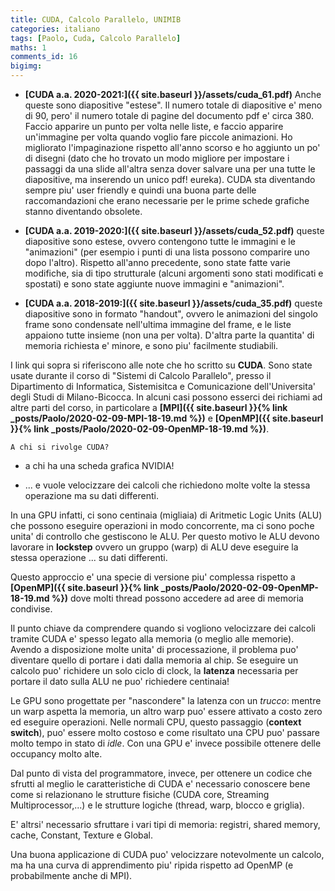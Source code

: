 ```yaml
---
title: CUDA, Calcolo Parallelo, UNIMIB 
categories: italiano
tags: [Paolo, Cuda, Calcolo Parallelo]
maths: 1
comments_id: 16
bigimg:
---
```


* **[CUDA a.a. 2020-2021:]({{ site.baseurl }}/assets/cuda_61.pdf)**
Anche queste sono diapositive "estese". Il numero totale di diapositive e' meno di 90, pero' il numero totale di pagine del documento pdf e' circa 380. Faccio
apparire un punto per volta nelle liste, e faccio apparire un'immagine per volta quando voglio fare piccole animazioni.  Ho migliorato l'impaginazione rispetto
 all'anno scorso e  ho aggiunto un po' di disegni (dato che ho trovato un modo migliore per impostare i passaggi da una slide all'altra senza dover salvare una per una tutte le diapositive, 
ma inserendo un unico pdf! eureka). CUDA sta diventando sempre piu' user friendly e quindi una buona parte delle raccomandazioni che erano 
necessarie per le prime schede grafiche stanno diventando obsolete. 

* **[CUDA a.a. 2019-2020:]({{ site.baseurl }}/assets/cuda_52.pdf)**
queste diapositive sono estese, ovvero contengono tutte le immagini e le "animazioni" (per esempio i punti di una lista possono comparire uno dopo l'altro).
Rispetto all'anno precedente, sono state fatte varie modifiche, sia di tipo strutturale (alcuni argomenti sono stati modificati e spostati) e sono state
aggiunte nuove immagini e "animazioni".

* **[CUDA a.a. 2018-2019:]({{ site.baseurl }}/assets/cuda_35.pdf)** queste diapositive sono in formato "handout", ovvero le
 animazioni del singolo frame sono condensate nell'ultima immagine del frame, e le liste appaiono tutte insieme (non una per volta).
D'altra parte la quantita' di memoria richiesta e' minore, e sono piu' facilmente studiabili.


I link qui sopra si riferiscono alle note che ho scritto su **CUDA**. Sono state usate durante il corso di "Sistemi di Calcolo Parallelo", presso il
Dipartimento di Informatica, Sistemisitca e Comunicazione dell'Universita' degli Studi di Milano-Bicocca.
In alcuni casi possono esserci dei richiami ad altre parti del corso, in particolare
a  **[MPI]({{ site.baseurl }}{% link _posts/Paolo/2020-02-09-MPI-18-19.md %})**
 e **[OpenMP]({{ site.baseurl }}{% link _posts/Paolo/2020-02-09-OpenMP-18-19.md %})**.




`A chi si rivolge CUDA?`

*  a chi ha una scheda grafica NVIDIA! 

*  ... e vuole velocizzare dei calcoli che richiedono molte volte la stessa operazione ma su dati differenti.

In una GPU infatti, ci sono centinaia (migliaia) di Aritmetic Logic Units (ALU) che possono eseguire operazioni in modo concorrente,
 ma ci sono poche unita' di controllo che gestiscono le ALU. Per questo motivo le 
ALU devono lavorare in **lockstep** ovvero un gruppo (warp) di ALU deve eseguire la stessa operazione ... su dati differenti.

Questo approccio e' una specie di versione piu' complessa rispetto a  **[OpenMP]({{ site.baseurl }}{% link _posts/Paolo/2020-02-09-OpenMP-18-19.md %})**
 dove molti thread possono accedere ad aree di memoria condivise.

Il punto chiave da comprendere quando si vogliono velocizzare 
dei calcoli tramite CUDA e' spesso legato alla memoria (o meglio alle memorie).
Avendo a disposizione molte unita' di processazione, il problema puo' diventare quello di portare i dati 
dalla memoria al chip. Se eseguire un calcolo puo' richidere un solo ciclo di clock, 
la **latenza** necessaria per portare il dato sulla ALU ne puo' richiedere centinaia!

Le GPU sono progettate per "nascondere" la latenza con un *trucco*:
mentre un warp aspetta la memoria, un altro warp puo' essere attivato a costo zero ed eseguire operazioni. 
Nelle normali CPU, questo passaggio (**context switch**), puo' essere molto costoso e come risultato
una CPU puo' passare molto tempo in stato di *idle*. Con una GPU e' invece possibile ottenere 
delle occupancy molto alte.

Dal punto di vista del programmatore, invece, 
per ottenere un codice che sfrutti al meglio le caratteristiche di CUDA 
e' necessario conoscere bene come si relazionano le strutture fisiche (CUDA core,
Streaming Multiprocessor,...) e le strutture logiche (thread, warp, blocco e griglia).

E' altrsi' necessario sfruttare i vari tipi di memoria: registri, shared memory, cache, 
Constant, Texture e Global.

Una buona applicazione di CUDA puo' velocizzare notevolmente un calcolo, ma ha una
curva di apprendimento piu' ripida rispetto ad OpenMP (e probabilmente anche di MPI).










